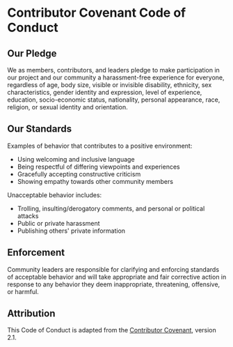 # Contributor Covenant Code of Conduct

## Our Pledge

We as members, contributors, and leaders pledge to make participation in our project and our community a harassment-free experience for everyone, regardless of age, body size, visible or invisible disability, ethnicity, sex characteristics, gender identity and expression, level of experience, education, socio-economic status, nationality, personal appearance, race, religion, or sexual identity and orientation.

## Our Standards

Examples of behavior that contributes to a positive environment:
- Using welcoming and inclusive language
- Being respectful of differing viewpoints and experiences
- Gracefully accepting constructive criticism
- Showing empathy towards other community members

Unacceptable behavior includes:
- Trolling, insulting/derogatory comments, and personal or political attacks
- Public or private harassment
- Publishing others' private information

## Enforcement

Community leaders are responsible for clarifying and enforcing standards of acceptable behavior and will take appropriate and fair corrective action in response to any behavior they deem inappropriate, threatening, offensive, or harmful.

## Attribution

This Code of Conduct is adapted from the [Contributor Covenant](https://www.contributor-covenant.org/), version 2.1.